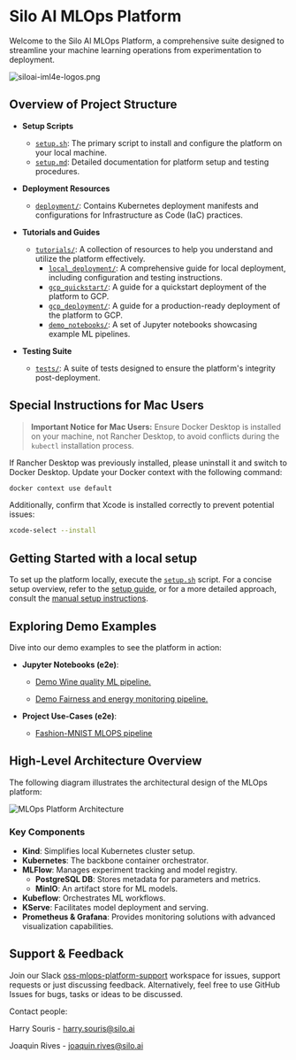 # Silo AI MLOps Platform

Welcome to the Silo AI MLOps Platform, a comprehensive suite designed to streamline your machine learning operations from experimentation to deployment.

![siloai-iml4e-logos.png](resources/img/siloai-iml4e-logos.png)

## Overview of Project Structure

- **Setup Scripts**
  - [`setup.sh`](setup.sh): The primary script to install and configure the platform on your local machine.
  - [`setup.md`](setup.md): Detailed documentation for platform setup and testing procedures.

- **Deployment Resources**
  - [`deployment/`](deployment): Contains Kubernetes deployment manifests and configurations for Infrastructure as Code (IaC) practices.

- **Tutorials and Guides**
  - [`tutorials/`](tutorials): A collection of resources to help you understand and utilize the platform effectively.
    - [`local_deployment/`](tutorials/local_deployment): A comprehensive guide for local deployment, including configuration and testing instructions.
    - [`gcp_quickstart/`](tutorials/gcp_quickstart): A guide for a quickstart deployment of the platform to GCP.
    - [`gcp_deployment/`](tutorials/gcp_deployment): A guide for a production-ready deployment of the platform to GCP.
    - [`demo_notebooks/`](tutorials/demo_notebooks): A set of Jupyter notebooks showcasing example ML pipelines.

- **Testing Suite**
  - [`tests/`](tests): A suite of tests designed to ensure the platform's integrity post-deployment.

## Special Instructions for Mac Users

> **Important Notice for Mac Users:** Ensure Docker Desktop is installed on your machine, not Rancher Desktop, to avoid conflicts during the `kubectl` installation process.

If Rancher Desktop was previously installed, please uninstall it and switch to Docker Desktop. Update your Docker context with the following command:

```bash
docker context use default
```

Additionally, confirm that Xcode is installed correctly to prevent potential issues:

```bash
xcode-select --install
```

## Getting Started with a local setup

To set up the platform locally, execute the [`setup.sh`](setup.sh) script. For a concise setup overview, refer to the [setup guide](setup.md), or for a more detailed approach, consult the [manual setup instructions](tutorials/local_deployment).

## Exploring Demo Examples

Dive into our demo examples to see the platform in action:

- **Jupyter Notebooks (e2e)**:

  - [Demo Wine quality ML pipeline.](tutorials/demo_notebooks/demo_pipeline)

  - [Demo Fairness and energy monitoring pipeline.](tutorials/demo_notebooks/demo_fairness_and_energy_monitoring)


- **Project Use-Cases (e2e)**:

  - [Fashion-MNIST MLOPS pipeline](https://github.com/OSS-MLOPS-PLATFORM/demo-fmnist-mlops-pipeline)

## High-Level Architecture Overview

The following diagram illustrates the architectural design of the MLOps platform:

![MLOps Platform Architecture](resources/img/mlops-platform-diagram.png)

### Key Components

- **Kind**: Simplifies local Kubernetes cluster setup.
- **Kubernetes**: The backbone container orchestrator.
- **MLFlow**: Manages experiment tracking and model registry.
  - **PostgreSQL DB**: Stores metadata for parameters and metrics.
  - **MinIO**: An artifact store for ML models.
- **Kubeflow**: Orchestrates ML workflows.
- **KServe**: Facilitates model deployment and serving.
- **Prometheus & Grafana**: Provides monitoring solutions with advanced visualization capabilities.

## Support & Feedback

Join our Slack [oss-mlops-platform-support](https://join.slack.com/t/oss-mlops-platform/shared_invite/zt-28m00bllw-0zl2cuKILh6oa2dIwDN_DQ)
workspace for issues, support requests or just discussing feedback.
Alternatively, feel free to use GitHub Issues for bugs, tasks or ideas to be discussed.

Contact people:

Harry Souris - harry.souris@silo.ai

Joaquin Rives - joaquin.rives@silo.ai
